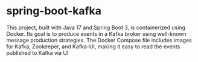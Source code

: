 # spring-boot-kafka
This project, built with Java 17 and Spring Boot 3, is containerized using Docker. Its goal is to produce events in a Kafka broker using well-known message production strategies. The Docker Compose file includes images for Kafka, Zookeeper, and Kafka-UI, making it easy to read the events published to Kafka via UI
